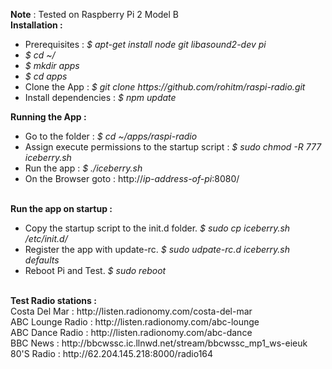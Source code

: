 <b>Note</b> : Tested on Raspberry Pi 2 Model B<br>
<b>Installation :</b>
<ul>
	<li>Prerequisites : <i>$ apt-get install node git libasound2-dev pi</i></li>
	<li><i>$ cd ~/</i></li>
	<li><i>$ mkdir apps</i></li>
	<li><i>$ cd apps</i></li>
	<li>Clone the App : <i>$ git clone https://github.com/rohitm/raspi-radio.git</i></li>
	<li>Install dependencies : <i>$ npm update</i></li>
</ul>
<b>Running the App :</b>
<ul>
	<li> Go to the folder : <i>$ cd ~/apps/raspi-radio</i></li>
	<li> Assign execute permissions to the startup script : <i>$ sudo chmod -R 777 iceberry.sh</i> </li>
	<li> Run the app : <i>$ ./iceberry.sh</i> </li>
	<li> On the Browser goto : http://<i>ip-address-of-pi</i>:8080/</li>
</ul>
<br>
<b>Run the app on startup :</b>
<ul>
	<li> Copy the startup script to the init.d folder. <i>$ sudo cp iceberry.sh /etc/init.d/</i> </li>
	<li> Register the app with update-rc. <i>$ sudo udpate-rc.d iceberry.sh defaults</i> </li>
	<li> Reboot Pi and Test. <i>$ sudo reboot</i> </li>
</ul>	
<br>
<b>Test Radio stations :</b><br>
Costa Del Mar : http://listen.radionomy.com/costa-del-mar<br>
ABC Lounge Radio : http://listen.radionomy.com/abc-lounge<br>
ABC Dance Radio : http://listen.radionomy.com/abc-dance<br>
BBC News : http://bbcwssc.ic.llnwd.net/stream/bbcwssc_mp1_ws-eieuk<br>
80'S Radio : http://62.204.145.218:8000/radio164<br>
